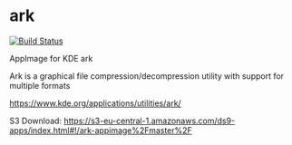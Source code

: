 # ark
[![Build Status](http://aci.pangea.pub/job/ark-master-appimage/job/master/badge/icon)](http://aci.pangea.pub/job/ark-master-appimage/job/master/)

AppImage for KDE ark

Ark is a graphical file compression/decompression utility with support for multiple formats

https://www.kde.org/applications/utilities/ark/

S3 Download:
https://s3-eu-central-1.amazonaws.com/ds9-apps/index.html#!/ark-appimage%2Fmaster%2F
